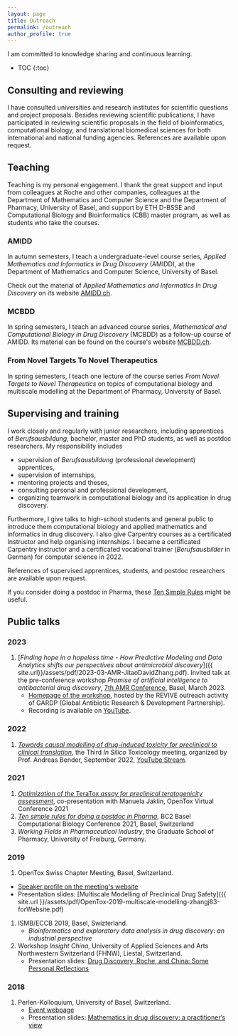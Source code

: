 ```yaml
---
layout: page
title: Outreach
permalink: /outreach
author_profile: true
---
```


I am committed to knowledge sharing and continuous learning.

* TOC
{:toc}

## Consulting and reviewing

I have consulted universities and research institutes for scientific questions
and project proposals. Besides reviewing scientific publications, I have
participated in reviewing scientific proposals in the field of bioinformatics,
computational biology, and translational biomedical sciences for both
international and national funding agencies. References are available upon
request.

## Teaching

Teaching is my personal engagement. I thank the great support and input from
colleagues at Roche and other companies, colleagues at the Department of
Mathematics and Computer Science and the Department of Pharmacy, University of
Basel, and support by ETH D-BSSE and Computational Biology and Bioinformatics
(CBB) master program, as well as students who take the courses.

### AMIDD

In autumn semesters, I teach a undergraduate-level course series, *Applied
Mathematics and Informatics in Drug Discovery* (AMIDD), at the Department of Mathematics
and Computer Science, University of Basel.

Check out the material of *Applied Mathematics and Informatics In Drug
Discovery* on its website [AMIDD.ch](http://amidd.ch).

### MCBDD

In spring semesters, I teach an advanced course series, *Mathematical and
Computational Biology in Drug Discovery* (MCBDD) as a follow-up course of AMIDD.
Its material can be found on the course's website [MCBDD.ch](http://mcbdd.ch).

### From Novel Targets To Novel Therapeutics

In spring semesters, I teach one lecture of the course series *From Novel
Targets to Novel Therapeutics* on topics of computational biology and multiscale
modelling at the Department of Pharmacy, University of Basel.

## Supervising and training

I work closely and regularly with junior researchers, including apprentices of
*Berufsausbildung*, bachelor, master and PhD students, as well as postdoc
researchers. My responsibility includes

* supervision of *Berufsausbildung* (professional development) apprentices,
* supervision of internships,
* mentoring projects and theses,
* consulting personal and professional development,
* organizing teamwork in computational biology and its application in drug discovery.

Furthermore, I give talks to high-school students and general public to
introduce them computational biology and applied mathematics and informatics in
drug discovery. I also give Carpentry courses as a certificated Instructor and
help organising internships. I became a certificated Carpentry instructor and a
certificated vocational trainer (*Berufsausbilder* in German) for computer
science in 2022.

References of supervised apprentices, students, and postdoc researchers are available upon
request.

If you consider doing a postdoc in Pharma, these [Ten Simple
Rules](https://journals.plos.org/ploscompbiol/article?id=10.1371/journal.pcbi.1008989)
might be useful.

## Public talks

### 2023

1. [*Finding hope in a hopeless time - How Predictive Modeling and Data Analytics shifts our perspectives about antimicrobial discovery*]({{ site.url}}/assets/pdf/2023-03-AMR-JitaoDavidZhang.pdf). Invited talk at the pre-conference workshop *Promise of artificial intelligence to antibacterial drug discovery*, [7th AMR Conference](https://amr-conference.com/programme-2023/), Basel, March 2023.
    * [Homepage of the workshop](https://revive.gardp.org/promise-of-artificial-intelligence-to-antibacterial-drug-discovery/), hosted by the REVIVE outreach activity of GARDP (Global Antibiotic Research & Development Partnership).
    * Recording is available on [YouTube](https://www.youtube.com/watch?v=ywEHjej90w4).


### 2022

1. [*Towards causal modelling of drug-induced toxicity for preclinical to clinical translation*](http://drugdiscovery.net/tox2022/), the Third *In Silico* Toxicology meeting, organized by Prof. Andreas Bender, September 2022, [YouTube Stream](https://youtu.be/ab1ml2SR7y8).

### 2021

1. [*Optimization of the* TeraTox *assay for preclinical teratogenicity assessment*](https://www.opentox.net/events/virtual-conference-2021/program), co-presentation with Manuela Jaklin, OpenTox Virtual Conference 2021
1. [*Ten simple rules for doing a postdoc in Pharma*](https://www.bc2.ch/storage/app/media/pages/home/bc2_detailled_programme_v2.pdf), BC2 Basel Computational Biology Conference 2021, Basel, Switzerland
1. *Working Fields in Pharmaceutical Industry*, the Graduate School of Pharmacy, University of Freiburg, Germany.

### 2019

1. OpenTox Swiss Chapter Meeting, Basel, Switzerland.
  * [Speaker profile on the meeting's
    website](https://opentox.net/Jitao-David-Zhang)
  * Presentation slides: [Multiscale Modelling of Preclinical Drug Safety]({{ site.url
    }}/assets/pdf/OpenTox-2019-multiscale-modelling-zhangj83-forWebsite.pdf)
1. ISMB/ECCB 2019, Basel, Swizterland.
   * *Bioinformatics and exploratory data analysis in drug discovery: an
   industrial perspective*
2. Workshop *Insight China*, University of Applied Sciences and Arts Northwestern
   Switzerland (FHNW), Liestal, Switzerland.
   * Presentation slides: [Drug Discovery, Roche, and China: Some Personal
     Reflections](https://accio.github.io/assets/pdf/DrugDiscovery-Roche-China-JitaoDavidZhang-Feb2019-FHNW-final-animationSplit.pdf)

### 2018

1. Perlen-Kolloquium, University of Basel, Switzerland.
   * [Event webpage](https://dmi.unibas.ch/de/aktuelles/vergangene-veranstaltungen/detail/news/perlen-kolloquium-dr-jitao-david-zhang-f-hoffmann-la-roche-ag-basel/)
   * Presentation
     slides: [Mathematics in drug discovery: a practitioner’s view](https://dmi.unibas.ch/fileadmin/user_upload/dmi/Forschung/Mathematik/Perlenkolloquium/colloquium-zhang-20181009-slides.pdf)
